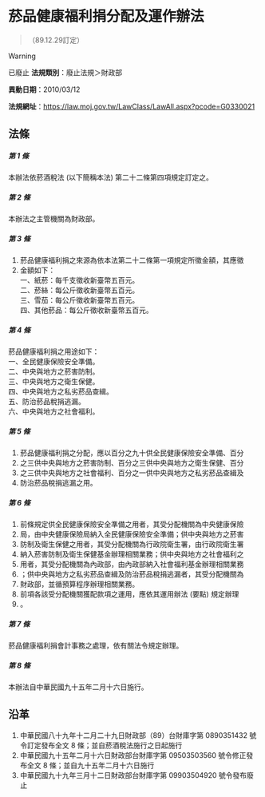 # 菸品健康福利捐分配及運作辦法
> （89.12.29訂定）


> [!WARNING]
> 已廢止
**法規類別**：廢止法規＞財政部

**異動日期**：2010/03/12  

**法規網址**：https://law.moj.gov.tw/LawClass/LawAll.aspx?pcode=G0330021



## 法條
##### 第 1 條
本辦法依菸酒稅法 (以下簡稱本法) 第二十二條第四項規定訂定之。

##### 第 2 條
本辦法之主管機關為財政部。

##### 第 3 條
1. 菸品健康福利捐之來源為依本法第二十二條第一項規定所徵金額，其應徵
1. 金額如下：  
一、紙菸：每千支徵收新臺幣五百元。  
二、菸絲：每公斤徵收新臺幣五百元。  
三、雪茄：每公斤徵收新臺幣五百元。  
四、其他菸品：每公斤徵收新臺幣五百元。

##### 第 4 條
菸品健康福利捐之用途如下：  
一、全民健康保險安全準備。  
二、中央與地方之菸害防制。  
三、中央與地方之衛生保健。  
四、中央與地方之私劣菸品查緝。  
五、防治菸品稅捐逃漏。  
六、中央與地方之社會福利。

##### 第 5 條
1. 菸品健康福利捐之分配，應以百分之九十供全民健康保險安全準備、百分
1. 之三供中央與地方之菸害防制、百分之三供中央與地方之衛生保健、百分
1. 之三供中央與地方之社會福利、百分之一供中央與地方之私劣菸品查緝及
1. 防治菸品稅捐逃漏之用。

##### 第 6 條
1. 前條規定供全民健康保險安全準備之用者，其受分配機關為中央健康保險
1. 局，由中央健康保險局納入全民健康保險安全準備；供中央與地方之菸害
1. 防制及衛生保健之用者，其受分配機關為行政院衛生署，由行政院衛生署
1. 納入菸害防制及衛生保健基金辦理相關業務；供中央與地方之社會福利之
1. 用者，其受分配機關為內政部，由內政部納入社會福利基金辦理相關業務
1. ；供中央與地方之私劣菸品查緝及防治菸品稅捐逃漏者，其受分配機關為
1. 財政部，並循預算程序辦理相關業務。
1. 前項各該受分配機關獲配款項之運用，應依其運用辦法 (要點) 規定辦理
1. 。

##### 第 7 條
菸品健康福利捐會計事務之處理，依有關法令規定辦理。

##### 第 8 條
本辦法自中華民國九十五年二月十六日施行。

## 沿革
1. 中華民國八十九年十二月二十九日財政部（89）台財庫字第 0890351432 號令訂定發布全文 8  條；並自菸酒稅法施行之日起施行
1. 中華民國九十五年二月十六日財政部台財庫字第 09503503560  號令修正發布全文 8  條；並自九十五年二月十六日施行
1. 中華民國九十九年三月十二日財政部台財庫字第 09903504920  號令發布廢止
